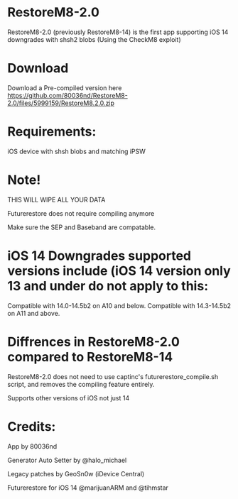 # RestoreM8-2.0

RestoreM8-2.0 (previously RestoreM8-14) is the first app supporting iOS 14 downgrades with shsh2 blobs (Using the CheckM8 exploit)

# Download

Download a Pre-compiled version here https://github.com/80036nd/RestoreM8-2.0/files/5999159/RestoreM8.2.0.zip

# Requirements:

iOS device with shsh blobs and matching iPSW

# Note!

THIS WILL WIPE ALL YOUR DATA

Futurerestore does not require compiling anymore

Make sure the SEP and Baseband are compatable.

# iOS 14 Downgrades supported versions include (iOS 14 version only 13 and under do not apply to this:

Compatible with 14.0-14.5b2 on A10 and below.
Compatible with 14.3-14.5b2 on A11 and above.

# Diffrences in RestoreM8-2.0 compared to RestoreM8-14

RestoreM8-2.0 does not need to use captinc's futurerestore_compile.sh script, and removes the compiling feature entirely.

Supports other versions of iOS not just 14

# Credits:

App by 80036nd

Generator Auto Setter by @halo_michael

Legacy patches by GeoSn0w (iDevice Central)

Futurerestore for iOS 14 @marijuanARM and @tihmstar
